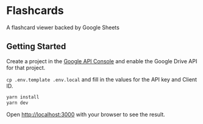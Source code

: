 # Flashcards

A flashcard viewer backed by Google Sheets

## Getting Started

Create a project in the [Google API Console](https://console.developers.google.com/) and enable the Google Drive API for that project.

`cp .env.template .env.local` and fill in the values for the API key and Client ID.

```bash
yarn install
yarn dev
```

Open [http://localhost:3000](http://localhost:3000) with your browser to see the result.

